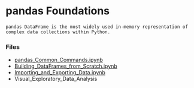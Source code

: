 # pandas Foundations

```pandas DataFrame is the most widely used in-memory representation of complex data collections within Python.```

### Files

* [pandas_Common_Commands.ipynb](https://github.com/Rion5/Python_Data_Science/blob/master/pandas/pandas_Foundations/pandas_Common_Commands.ipynb)
* [Building_DataFrames_from_Scratch.ipynb](https://github.com/Rion5/Python_Data_Science/blob/master/pandas/pandas_Foundations/Building_DataFrames_from_Scratch.ipynb)
* [Importing_and_Exporting_Data.ipynb](https://github.com/Rion5/Python_Data_Science/blob/master/pandas/pandas_Foundations/Importing_and_Exporting_Data.ipynb)
* Visual_Exploratory_Data_Analysis
